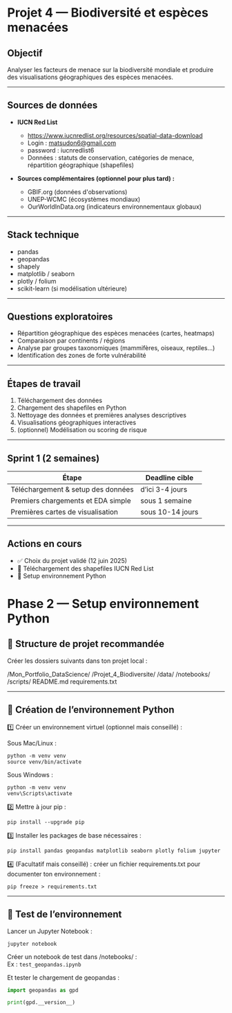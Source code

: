 # Projet 4 — Biodiversité et espèces menacées

## Objectif

Analyser les facteurs de menace sur la biodiversité mondiale et produire des visualisations géographiques des espèces menacées.

---

## Sources de données

- **IUCN Red List**  
  - https://www.iucnredlist.org/resources/spatial-data-download
  - Login : matsudon6@gmail.com
  - password : iucnredlist6
  - Données : statuts de conservation, catégories de menace, répartition géographique (shapefiles)
  
- **Sources complémentaires (optionnel pour plus tard) :**
  - GBIF.org (données d'observations)
  - UNEP-WCMC (écosystèmes mondiaux)
  - OurWorldInData.org (indicateurs environnementaux globaux)

---

## Stack technique

- pandas
- geopandas
- shapely
- matplotlib / seaborn
- plotly / folium
- scikit-learn (si modélisation ultérieure)

---

## Questions exploratoires

- Répartition géographique des espèces menacées (cartes, heatmaps)
- Comparaison par continents / régions
- Analyse par groupes taxonomiques (mammifères, oiseaux, reptiles…)
- Identification des zones de forte vulnérabilité

---

## Étapes de travail

1. Téléchargement des données
2. Chargement des shapefiles en Python
3. Nettoyage des données et premières analyses descriptives
4. Visualisations géographiques interactives
5. (optionnel) Modélisation ou scoring de risque

---

## Sprint 1 (2 semaines)

| Étape | Deadline cible |
|-------|-----------------|
| Téléchargement & setup des données | d’ici 3-4 jours |
| Premiers chargements et EDA simple | sous 1 semaine |
| Premières cartes de visualisation | sous 10-14 jours |

---

## Actions en cours

- ✅ Choix du projet validé (12 juin 2025)
- 🔲 Téléchargement des shapefiles IUCN Red List
- 🔲 Setup environnement Python


# Phase 2 — Setup environnement Python

## 📁 Structure de projet recommandée

Créer les dossiers suivants dans ton projet local :

/Mon_Portfolio_DataScience/
    /Projet_4_Biodiversite/
        /data/
        /notebooks/
        /scripts/
        README.md
        requirements.txt

---

## 🐍 Création de l’environnement Python

1️⃣ Créer un environnement virtuel (optionnel mais conseillé) :

Sous Mac/Linux :

    python -m venv venv
    source venv/bin/activate

Sous Windows :

    python -m venv venv
    venv\Scripts\activate

2️⃣ Mettre à jour pip :

    pip install --upgrade pip

3️⃣ Installer les packages de base nécessaires :

    pip install pandas geopandas matplotlib seaborn plotly folium jupyter

4️⃣ (Facultatif mais conseillé) : créer un fichier requirements.txt pour documenter ton environnement :

    pip freeze > requirements.txt

---

## 🧪 Test de l’environnement

Lancer un Jupyter Notebook :

    jupyter notebook

Créer un notebook de test dans /notebooks/ :  
Ex : `test_geopandas.ipynb`

Et tester le chargement de geopandas :

```python
import geopandas as gpd

print(gpd.__version__)
